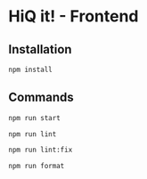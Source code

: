 # HiQ it! - Frontend

## Installation

```sh
npm install
```

## Commands

```sh
npm run start
```

```sh
npm run lint
```

```sh
npm run lint:fix
```

```sh
npm run format
```
